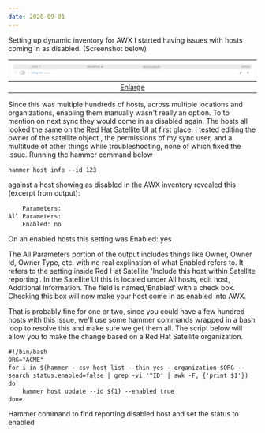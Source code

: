 ```yaml
---
date: 2020-09-01
---
```


Setting up dynamic inventory for AWX I started having issues with hosts coming in as disabled.  (Screenshot below)

| ![disabled_host.png](/assets/disabled_host.png) | 
|:--:| 
| [Enlarge](/assets/disabled_host.png) |

Since this was multiple hundreds of hosts, across multiple locations and organizations, enabling them manually wasn't really an option. To to mention on next sync they would come in as disabled again.
The hosts all looked the same on the Red Hat Satellite UI at first glace. I tested editing the owner of the satellite object , the permissions of my sync user, and a multitude of other things while troubleshooting, none of which fixed the issue. 
Running the hammer command below

	hammer host info --id 123

against a host showing as disabled in the AWX inventory revealed this (excerpt from output):
 
		Parameters:
	All Parameters:
		Enabled: no

On an enabled hosts this setting was Enabled: yes

The All Parameters portion of the output includes things like Owner, Owner Id, Owner Type, etc. with no real explination of what Enabled refers to. It refers to the setting inside Red Hat Satellite 'Include this host within Satellite reporting'.
In the Satellite UI this is located under All hosts, edit host, Additional Information. The field is named,'Enabled' with a check box. Checking this box will now make your host come in as enabled into AWX.


That is probably fine for one or two, since you could have a few hundred hosts with this issue, we'll use some hammer commands wrapped in a bash loop to resolve this and make sure we get them all. The script below will allow you to make the change based on a Red Hat Satellite organization.

	
	#!/bin/bash
	ORG="ACME"
	for i in $(hammer --csv host list --thin yes --organization $ORG --search status.enabled=false | grep -vi '^ID' | awk -F, {'print $1'})
	do
        hammer host update --id ${1} --enabled true
	done
Hammer command to find reporting disabled host and set the status to enabled

